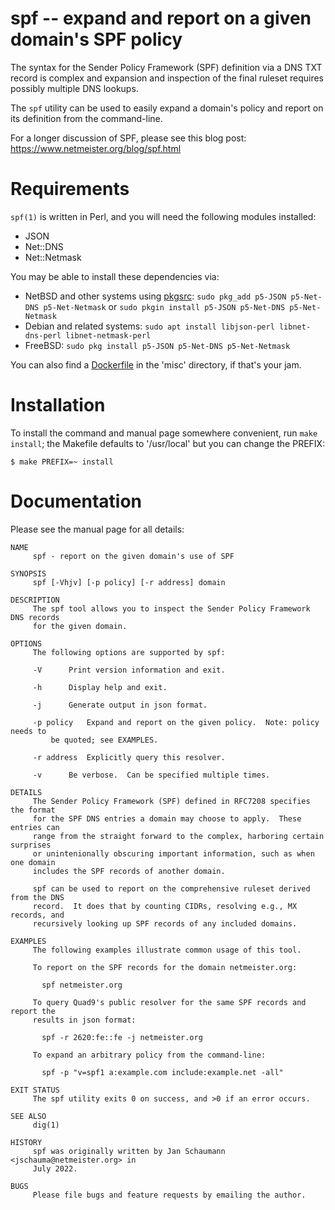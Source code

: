 # spf -- expand and report on a given domain's SPF policy

The syntax for the Sender Policy Framework (SPF)
definition via a DNS TXT record is complex and
expansion and inspection of the final ruleset requires
possibly multiple DNS lookups.

The `spf` utility can be used to easily expand a
domain's policy and report on its definition from the
command-line.

For a longer discussion of SPF, please see this blog
post:
https://www.netmeister.org/blog/spf.html

Requirements
============

`spf(1)` is written in Perl, and you will need
the following modules installed:

* JSON
* Net::DNS
* Net::Netmask

You may be able to install these dependencies via:

* NetBSD and other systems using [pkgsrc](https://pkgsrc.org):
`sudo pkg_add p5-JSON p5-Net-DNS p5-Net-Netmask`
or
`sudo pkgin install p5-JSON p5-Net-DNS p5-Net-Netmask`
* Debian and related systems:
`sudo apt install libjson-perl libnet-dns-perl libnet-netmask-perl`
* FreeBSD:
`sudo pkg install p5-JSON p5-Net-DNS p5-Net-Netmask`

You can also find a
[Dockerfile](https://github.com/jschauma/spf/blob/main/misc/Dockerfile)
in the 'misc' directory, if that's your jam.

Installation
============

To install the command and manual page somewhere
convenient, run `make install`; the Makefile defaults
to '/usr/local' but you can change the PREFIX:

```
$ make PREFIX=~ install
```

Documentation
=============

Please see the manual page for all details:


```
NAME
     spf - report on the given domain's use of SPF

SYNOPSIS
     spf [-Vhjv] [-p policy] [-r address] domain

DESCRIPTION
     The spf tool allows you to inspect the Sender Policy Framework DNS records
     for the given domain.

OPTIONS
     The following options are supported by spf:

     -V		 Print version information and exit.

     -h		 Display help and exit.

     -j		 Generate output in json format.

     -p policy	 Expand and report on the given policy.	 Note: policy needs to
		 be quoted; see EXAMPLES.

     -r address	 Explicitly query this resolver.

     -v		 Be verbose.  Can be specified multiple times.

DETAILS
     The Sender Policy Framework (SPF) defined in RFC7208 specifies the format
     for the SPF DNS entries a domain may choose to apply.  These entries can
     range from the straight forward to the complex, harboring certain surprises
     or unintenionally obscuring important information, such as when one domain
     includes the SPF records of another domain.

     spf can be used to report on the comprehensive ruleset derived from the DNS
     record.  It does that by counting CIDRs, resolving e.g., MX records, and
     recursively looking up SPF records of any included domains.

EXAMPLES
     The following examples illustrate common usage of this tool.

     To report on the SPF records for the domain netmeister.org:

	   spf netmeister.org

     To query Quad9's public resolver for the same SPF records and report the
     results in json format:

	   spf -r 2620:fe::fe -j netmeister.org

     To expand an arbitrary policy from the command-line:

	   spf -p "v=spf1 a:example.com include:example.net -all"

EXIT STATUS
     The spf utility exits 0 on success, and >0 if an error occurs.

SEE ALSO
     dig(1)

HISTORY
     spf was originally written by Jan Schaumann <jschauma@netmeister.org> in
     July 2022.

BUGS
     Please file bugs and feature requests by emailing the author.
```
